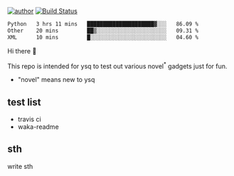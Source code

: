 [![author](https://img.shields.io/badge/author-ysq-green)](https://github.com/Yang-Shiqin)
[![Build Status](https://app.travis-ci.com/Yang-Shiqin/testall.svg?branch=main)](https://app.travis-ci.com/Yang-Shiqin/testall)

<!--START_SECTION:waka-->

```txt
Python   3 hrs 11 mins   █████████████████████▓░░░   86.09 %
Other    20 mins         ██▒░░░░░░░░░░░░░░░░░░░░░░   09.31 %
XML      10 mins         █░░░░░░░░░░░░░░░░░░░░░░░░   04.60 %
```

<!--END_SECTION:waka-->

Hi there 👋

This repo is intended for ysq to test out various novel<sup>*</sup> gadgets just for fun.

- "novel" means new to ysq

## test list
- travis ci
- waka-readme


## sth
write sth

